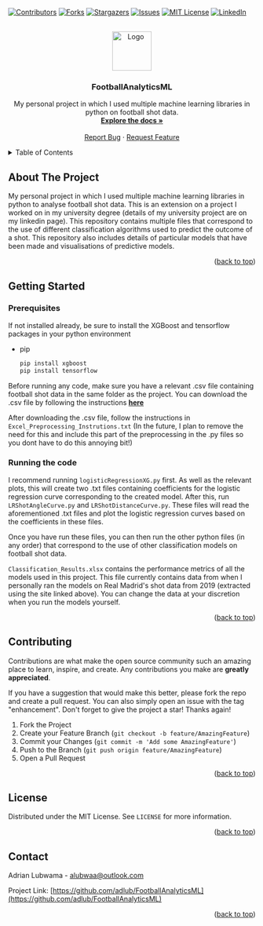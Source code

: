 [![Contributors][contributors-shield]][contributors-url]
[![Forks][forks-shield]][forks-url]
[![Stargazers][stars-shield]][stars-url]
[![Issues][issues-shield]][issues-url]
[![MIT License][license-shield]][license-url]
[![LinkedIn][linkedin-shield]][linkedin-url]

<!-- PROJECT LOGO -->
<br />
<div align="center">
  <a href="https://github.com/adlub/FootballAnalyticsML">
    <img src="https://media.licdn.com/dms/image/sync/D4D27AQEgQKcKqcoX3w/articleshare-shrink_800/0/1694714379879?e=1696032000&v=beta&t=BJr6RD_6uRV7N8vdfgYQdmimNscFqSYOlL8581TxhJA" alt="Logo" width="80" height="80">
  </a>

<h3 align="center">FootballAnalyticsML</h3>

  <p align="center">
    My personal project in which I used multiple machine learning libraries in python on football shot data.
    <br />
    <a href="https://github.com/adlub/FootballAnalyticsML"><strong>Explore the docs »</strong></a>
    <br />
    <br />
    <a href="https://github.com/adlub/FootballAnalyticsML/issues">Report Bug</a>
    ·
    <a href="https://github.com/adlub/FootballAnalyticsML/issues">Request Feature</a>
  </p>
</div>


<!-- TABLE OF CONTENTS -->
<details>
  <summary>Table of Contents</summary>
  <ol>
    <li>
      <a href="#about-the-project">About The Project</a>
      <ul>
        <li><a href="#built-with">Built With</a></li>
      </ul>
    </li>
    <li>
      <a href="#getting-started">Getting Started</a>
      <ul>
        <li><a href="#prerequisites">Prerequisites</a></li>
      </ul>
    </li>
    <li><a href="#usage">Usage</a></li>
    <li><a href="#contributing">Contributing</a></li>
    <li><a href="#license">License</a></li>
    <li><a href="#contact">Contact</a></li>
  </ol>
</details>

<!-- ABOUT THE PROJECT -->
## About The Project
My personal project in which I used multiple machine learning libraries in python to analyse football shot data. This is an extension on a project I worked on in my university degree (details of my university project are on my linkedin page). This repository contains multiple files that correspond to the use of different classification algorithms used to predict the outcome of a shot. This repository also includes details of particular models that have been made and visualisations of predictive models. 
<p align="right">(<a href="#readme-top">back to top</a>)</p>

<!-- GETTING STARTED -->
## Getting Started

### Prerequisites

If not installed already, be sure to install the XGBoost and tensorflow packages in your python environment
* pip
  ```sh
  pip install xgboost
  pip install tensorflow
  ```
Before running any code, make sure you have a relevant .csv file containing football shot data in the same folder as the project. You can download the .csv file by following the instructions [**here**](https://sagnikdas1.medium.com/extract-seasonal-shot-data-for-one-team-from-understat-in-r-8686d7224376)

After downloading the .csv file, follow the instructions in `Excel_Preprocessing_Instrutions.txt` (In the future, I plan to remove the need for this and include this part of the preprocessing in the .py files so you dont have to do this annoying bit!)

### Running the code

I recommend running `logisticRegressionXG.py` first. As well as the relevant plots, this will create two .txt files containing coefficients for the logistic regression curve corresponding to the created model. After this, run `LRShotAngleCurve.py` and `LRShotDistanceCurve.py`. These files will read the aforementioned .txt files and plot the logistic regression curves based on the coefficients in these files.

Once you have run these files, you can then run the other python files (in any order) that correspond to the use of other classification models on football shot data. 

`Classification_Results.xlsx` contains the performance metrics of all the models used in this project. This file currently contains data from when I personally ran the models on Real Madrid's shot data from 2019 (extracted using the site linked above). You can change the data at your discretion when you run the models yourself.

<p align="right">(<a href="#readme-top">back to top</a>)</p>

<!-- CONTRIBUTING -->
## Contributing

Contributions are what make the open source community such an amazing place to learn, inspire, and create. Any contributions you make are **greatly appreciated**.

If you have a suggestion that would make this better, please fork the repo and create a pull request. You can also simply open an issue with the tag "enhancement".
Don't forget to give the project a star! Thanks again!

1. Fork the Project
2. Create your Feature Branch (`git checkout -b feature/AmazingFeature`)
3. Commit your Changes (`git commit -m 'Add some AmazingFeature'`)
4. Push to the Branch (`git push origin feature/AmazingFeature`)
5. Open a Pull Request

<p align="right">(<a href="#readme-top">back to top</a>)</p>

<!-- LICENSE -->
## License

Distributed under the MIT License. See `LICENSE` for more information.

<p align="right">(<a href="#readme-top">back to top</a>)</p>

<!-- CONTACT -->
## Contact

Adrian Lubwama - alubwaa@outlook.com

Project Link: [https://github.com/adlub/FootballAnalyticsML](https://github.com/adlub/FootballAnalyticsML)

<p align="right">(<a href="#readme-top">back to top</a>)</p>


<!-- MARKDOWN LINKS & IMAGES -->
<!-- https://www.markdownguide.org/basic-syntax/#reference-style-links -->
[contributors-shield]: https://img.shields.io/github/contributors/adlub/FootballAnalyticsML.svg?style=for-the-badge
[contributors-url]: https://github.com/adlub/FootballAnalyticsML/graphs/contributors
[forks-shield]: https://img.shields.io/github/forks/adlub/FootballAnalyticsML.svg?style=for-the-badge
[forks-url]: https://github.com/adlub/FootballAnalyticsML/network/members
[stars-shield]: https://img.shields.io/github/stars/adlub/FootballAnalyticsML.svg?style=for-the-badge
[stars-url]: https://github.com/adlub/FootballAnalyticsML/stargazers
[issues-shield]: https://img.shields.io/github/issues/adlub/FootballAnalyticsML.svg?style=for-the-badge
[issues-url]: https://github.com/adlub/FootballAnalyticsML/issues
[license-shield]: https://img.shields.io/github/license/adlub/FootballAnalyticsML.svg?style=for-the-badge
[license-url]: https://github.com/adlub/FootballAnalyticsML/blob/main/LICENSE
[linkedin-shield]: https://img.shields.io/badge/-LinkedIn-black.svg?style=for-the-badge&logo=linkedin&colorB=555
[linkedin-url]: https://linkedin.com/in/adrian-lubwama-72506a244/
